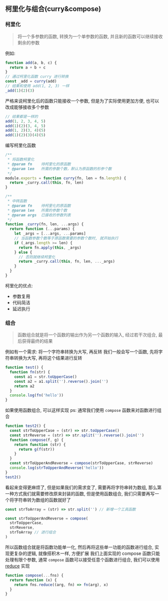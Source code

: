 ## 柯里化与组合(curry&compose)

### 柯里化

> 将一个多参数的函数, 转换为一个单参数的函数, 并且新的函数可以继续接收剩余的参数

例如:

```js
function add(a, b, c) {
  return a + b + c
}
// 通过柯里化函数 curry 进行转换
const _add = curry(add)
// 结果和使用 add(1, 2, 3) 一样
_add(1)(2)(3)
```

严格来说柯里化后的函数只能接收一个参数, 但是为了实际使用更加方便, 也可以改成能够接收多个参数

```js
// 结果都是一样的
add(1, 2, 3, 4, 5)
add(1)(2)(3, 4, 5)
add(1, 2)(3, 4)(5)
add(1)(2)(3)(4)(5)
```

编写柯里化函数

```js
/**
 * 将函数柯里化
 * @param fn    待柯里化的原函数
 * @param len   所需的参数个数，默认为原函数的形参个数
 */
module.exports = function curry(fn, len = fn.length) {
  return _curry.call(this, fn, len)
}

/**
 * 中转函数
 * @param fn    待柯里化的原函数
 * @param len   所需的参数个数
 * @param args  已接收的参数列表
 */
function _curry(fn, len, ...args) {
  return function (...params) {
    let _args = [...args, ...params]
    // 当函数参数个数等于原函数需要的参数个数时, 就开始执行
    if (_args.length >= len) {
      return fn.apply(this, _args)
    } else {
      // 否则就继续柯里化
      return _curry.call(this, fn, len, ..._args)
    }
  }
}
```

柯里化的优点:

- 参数复用
- 代码简洁
- 延迟执行

### 组合

> 函数组合就是将一个函数的输出作为另一个函数的输入, 经过若干次组合, 最后获得最终的结果

例如有一个需求: 将一个字符串转换为大写, 再反转
我们一般会写一个函数, 先将字符串转换为大写, 再将这个结果进行反转

```js
function test() {
  function fn(str) {
    const a1 = str.toUpperCase()
    const a2 = a1.split('').reverse().join('')
    return a2
  }
  console.log(fn('hello'))
}
```

如果使用函数组合, 可以这样实现
ps: 通常我们使用 `compose` 函数来对函数进行组合

```js
function test2() {
  const strToUpperCase = (str) => str.toUpperCase()
  const strReverse = (str) => str.split('').reverse().join('')
  function compose(f, g) {
    return function (str) {
      return g(f(str))
    }
  }
  const strToUpperAndReverse = compose(strToUpperCase, strReverse)
  console.log(strToUpperAndReverse('hello'))
}
test2()
```

看起来变得更麻烦了, 但是如果我们的需求变了, 需要再将字符串转为数组, 那么第一种方式我们就需要修改原来封装的函数, 但是使用函数组合, 我们只需要再写一个将字符串转为数组的函数就好了

```js
const strToArray = (str) => str.split('') // 新增一个工具函数

const strToUpperAndReverse = compose(
  strToUpperCase,
  strReverse,
  strToArray // 进行组合
)
```

所以函数组合就是将函数功能单一化, 然后再将这些单一功能的函数进行组合, 实现更复杂的逻辑, 就像搭积木一样, 方便扩展
我们上面实现的 compose 函数只能处理有限个参数, 通常 `compose` 函数可以接受任意个函数进行组合, 我们可以使用 [reduce](https://developer.mozilla.org/zh-CN/docs/Web/JavaScript/Reference/Global_Objects/Array/Reduce) 实现

```js
function compose(...fns) {
  return function (x) {
    return fns.reduce((arg, fn) => fn(arg), x)
  }
}
```
